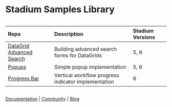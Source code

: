 
<div class="mydocy" style="display: flex; flex-direction: column;">
<h1>Stadium Samples Library</h1> 

| Repo | Description | Stadium Versions |
| :--------------------------------------------------------------------------------- | :------------------------------------------------------------------------------------------------------------------------------------------------ | :------------ |
| [DataGrid Advanced Search](https://github.com/stadium-software/datagrid-advanced-search) | Building advanced search forms for DataGrids | 5, 6 |
| [Popups](https://github.com/stadium-software/popups) | Simple popup implementation | 5, 6 |
| [Progress Bar](https://github.com/stadium-software/progress-bar) | Vertical workflow progress indicator implementation | 6 |

[Documentation](https://stadium.software/docs/?utm=gh) | [Community](https://community.stadium.software/community?utm=gh) | [Blog](https://stadium.software/blog/?utm=gh)
</div>
